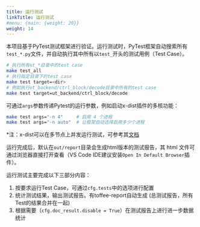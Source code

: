 ```yaml
---
title: 运行测试
linkTitle: 运行测试
#menu: {main: {weight: 20}}
weight: 14
---
```


本项目基于PyTest测试框架进行验证。运行测试时，PyTest框架自动搜索所有`test_*.py`文件，并自动执行其中所有以`test_`开头的测试用例（Test Case）。

```bash
# 执行所有ut_*目录中的test case
make test_all
# 执行指定目录下的test case
make test target=<dir>
# 例如执行ut_backend/ctrl_block/decode目录中所有的test case
make test target=ut_backend/ctrl_block/decode
```

可通过`args`参数传递Pytest的运行参数，例如启动x-dist插件的多核功能：

```bash
make test args="-n 4"     # 启用 4 个进程
make test args="-n auto"  # 让框架自动选择启用多少个进程
```

*注：x-dist可以在多节点上并发运行测试，可参考其[文档](https://pytest-xdist.readthedocs.io/en/stable/remote.html)

运行完成后，默认在`out/report`目录会生成html版本的测试报告，其 html 文件可通过浏览器直接打开查看（VS Code IDE建议安装`Open In Default Browser`插件）。

运行测试主要完成以下三部分内容：

1. 按要求运行Test Case，可通过`cfg.tests`中的选项进行配置
1. 统计测试结果，输出测试报告。有toffee-report自动生成 (总测试报告，所有Test的结果合并在一起)
1. 根据需要（`cfg.doc_result.disable = True`）在测试报告上进行进一步数据统计
